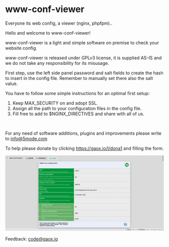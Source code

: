 # www-conf-viewer

Everyone its web config, a viewer (nginx, phpfpm)..

Hello and welcome to www-conf-viewer!<br>
	   
www-conf-viewer is a light and simple software on premise to check your website config.<br>
	   
www-conf-viewer is released under GPLv3 license, it is supplied AS-IS and we do not take any responsibility for its misusage.<br>
	   
First step, use the left side panel password and salt fields to create the hash to insert in the config file. Remember to manually set there also the salt value.<br>
	   
You have to follow some simple instructions for an optimal first setup:<br>
<ol>
<li>Keep MAX_SECURITY on and adopt SSL.</li>  
<li>Assign all the path to your configuration files in the config file.</li>
<li>Fill free to add to $NGINX_DIRECTIVES and share with all of us.</li>
</ol>
	   
<br>	

For any need of software additions, plugins and improvements please write to <a href="mailto:info@5mode.com">info@5mode.com</a>  

To help please donate by clicking <a href="https://gaox.io/l/dona1">https://gaox.io/l/dona1</a> and filling the form.  

![www-conf-viewer in action #1](/CONFVW_res/Screenshot1.jpg)<br>
     
Feedback: <a href="mailto:code@gaox.io">code@gaox.io</a>
	   
